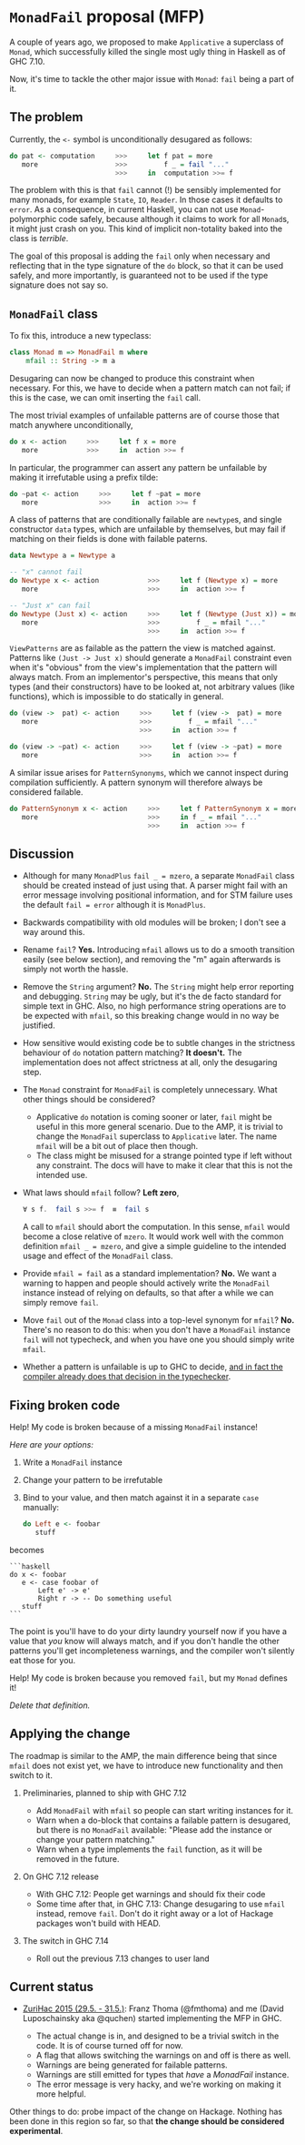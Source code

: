 `MonadFail` proposal (MFP)
==========================

A couple of years ago, we proposed to make `Applicative` a superclass of
`Monad`, which successfully killed the single most ugly thing in Haskell
as of GHC 7.10.

Now, it's time to tackle the other major issue with `Monad`: `fail` being a
part of it.



The problem
-----------


Currently, the `<-` symbol is unconditionally desugared as follows:

```haskell
do pat <- computation     >>>     let f pat = more
   more                   >>>         f _ = fail "..."
                          >>>     in  computation >>= f
```

The problem with this is that `fail` cannot (!) be sensibly implemented for
many monads, for example `State`, `IO`, `Reader`. In those cases it defaults to
`error`. As a consequence, in current Haskell, you can not use
`Monad`-polymorphic code safely, because although it claims to work for all
`Monad`s, it might just crash on you. This kind of implicit non-totality baked
into the class is *terrible*.

The goal of this proposal is adding the `fail` only when necessary and
reflecting that in the type signature of the `do` block, so that it can be used
safely, and more importantly, is guaranteed not to be used if the type
signature does not say so.



`MonadFail` class
-----------------

To fix this, introduce a new typeclass:

```haskell
class Monad m => MonadFail m where
    mfail :: String -> m a
```

Desugaring can now be changed to produce this constraint when necessary. For
this, we have to decide when a pattern match can not fail; if this is the case,
we can omit inserting the `fail` call.

The most trivial examples of unfailable patterns are of course those that match
anywhere unconditionally,

```haskell
do x <- action     >>>     let f x = more
   more            >>>     in  action >>= f
```

In particular, the programmer can assert any pattern be unfailable by making it
irrefutable using a prefix tilde:

```haskell
do ~pat <- action     >>>     let f ~pat = more
   more               >>>     in  action >>= f
```

A class of patterns that are conditionally failable are `newtype`s, and single
constructor `data` types, which are unfailable by themselves, but may fail
if matching on their fields is done with failable paterns.

```haskell
data Newtype a = Newtype a

-- "x" cannot fail
do Newtype x <- action            >>>     let f (Newtype x) = more
   more                           >>>     in  action >>= f

-- "Just x" can fail
do Newtype (Just x) <- action     >>>     let f (Newtype (Just x)) = more
   more                           >>>         f _ = mfail "..."
                                  >>>     in  action >>= f
```

`ViewPatterns` are as failable as the pattern the view is matched against.
Patterns like `(Just -> Just x)` should generate a `MonadFail` constraint even
when it's "obvious" from the view's implementation that the pattern will always
match. From an implementor's perspective, this means that only types (and their
constructors) have to be looked at, not arbitrary values (like functions),
which is impossible to do statically in general.

```haskell
do (view ->  pat) <- action     >>>     let f (view ->  pat) = more
   more                         >>>         f _ = mfail "..."
                                >>>     in  action >>= f

do (view -> ~pat) <- action     >>>     let f (view -> ~pat) = more
   more                         >>>     in  action >>= f
```

A similar issue arises for `PatternSynonyms`, which we cannot inspect during
compilation sufficiently. A pattern synonym will therefore always be considered
failable.

```haskell
do PatternSynonym x <- action     >>>     let f PatternSynonym x = more
   more                           >>>     in f _ = mfail "..."
                                  >>>     in  action >>= f
```



Discussion
----------

- Although for many `MonadPlus` `fail _ = mzero`, a separate `MonadFail` class
  should be created instead of just using that. A parser might fail with an
  error message involving positional information, and for STM failure uses the
  default `fail = error` although it is `MonadPlus`.

- Backwards compatibility with old modules will be broken; I don't see a
  way around this.

- Rename `fail`? **Yes.** Introducing `mfail` allows us to do a smooth
  transition easily (see below section), and removing the "m" again afterwards
  is simply not worth the hassle.

- Remove the `String` argument? **No.** The `String` might help error reporting
  and debugging. `String` may be ugly, but it's the de facto standard for
  simple text in GHC. Also, no high performance string operations are to be
  expected with `mfail`, so this breaking change would in no way be justified.

- How sensitive would existing code be to subtle changes in the strictness
  behaviour of `do` notation pattern matching? **It doesn't.** The
  implementation does not affect strictness at all, only the desugaring step.

- The `Monad` constraint for `MonadFail` is completely unnecessary. What other
  things should be considered?

  - Applicative `do` notation is coming sooner or later, `fail` might be useful
    in this more general scenario. Due to the AMP, it is trivial to change
    the `MonadFail` superclass to `Applicative` later. The name `mfail` will
    be a bit out of place then though.
  - The class might be misused for a strange pointed type if left without
    any constraint. The docs will have to make it clear that this is not the
    intended use.

- What laws should `mfail` follow? **Left zero**,
    ```haskell
    ∀ s f.  fail s >>= f  ≡  fail s
    ```
  A call to `mfail` should abort the computation. In this sense, `mfail` would
  become a close relative of `mzero`. It would work well with the common
  definition `mfail _ = mzero`, and give a simple guideline to the intended
  usage and effect of the `MonadFail` class.

- Provide `mfail = fail` as a standard implementation? **No.** We want a
  warning to happen and people should actively write the `MonadFail` instance
  instead of relying on defaults, so that after a while we can simply remove
  `fail`.

- Move `fail` out of the `Monad` class into a top-level synonym for `mfail`?
  **No.** There's no reason to do this: when you don't have a `MonadFail`
  instance `fail` will not typecheck, and when you have one you should simply
  write `mfail`.

- Whether a pattern is unfailable is up to GHC to decide, [and in fact the
  compiler already does that decision in the typechecker][ghc-manual-irrefutable].

[ghc-manual-irrefutable]: https://github.com/ghc/ghc/blob/228ddb95ee137e7cef02dcfe2521233892dd61e0/compiler/hsSyn/HsPat.hs#L443



Fixing broken code
------------------

Help! My code is broken because of a missing `MonadFail` instance!

*Here are your options:*

1. Write a `MonadFail` instance

2. Change your pattern to be irrefutable

3. Bind to your value, and then match against it in a separate `case` manually:

    ```haskell
    do Left e <- foobar
       stuff
    ```

  becomes

    ```haskell
    do x <- foobar
       e <- case foobar of
           Left e' -> e'
           Right r -> -- Do something useful
       stuff
    ```

  The point is you'll have to do your dirty laundry yourself now if you have
  a value that *you* know will always match, and if you don't handle the other
  patterns you'll get incompleteness warnings, and the compiler won't silently
  eat those for you.

Help! My code is broken because you removed `fail`, but my `Monad` defines it!

*Delete that definition.*



Applying the change
-------------------

The roadmap is similar to the AMP, the main difference being that since `mfail`
does not exist yet, we have to introduce new functionality and then switch to
it.

1. Preliminaries, planned to ship with GHC 7.12

    - Add `MonadFail` with `mfail` so people can start writing instances
      for it.
    - Warn when a do-block that contains a failable pattern is desugared, but
      there is no `MonadFail` available: "Please add the instance or change
      your pattern matching."
    - Warn when a type implements the `fail` function, as it will be removed
      in the future.

2. On GHC 7.12 release

    - With GHC 7.12: People get warnings and should fix their code
    - Some time after that, in GHC 7.13: Change desugaring to use
      `mfail` instead, remove `fail`. Don't do it right away or a lot of
      Hackage packages won't build with HEAD.

3. The switch in GHC 7.14

    - Roll out the previous 7.13 changes to user land



Current status
--------------

- [ZuriHac 2015 (29.5. - 31.5.)][zurihac]: Franz Thoma (@fmthoma) and me
  (David Luposchainsky aka @quchen) started implementing the MFP in GHC.

    - The actual change is in, and designed to be a trivial switch in the code.
      It is of course turned off for now.
    - A flag that allows switching the warnings on and off is there as well.
    - Warnings are being generated for failable patterns.
    - Warnings are still emitted for types that *have* a *MonadFail* instance.
    - The error message is very hacky, and we're working on making it more
      helpful.

Other things to do: probe impact of the change on Hackage. Nothing has been
done in this region so far, so that **the change should be considered experimental**.

[zurihac]: https://wiki.haskell.org/ZuriHac2015
